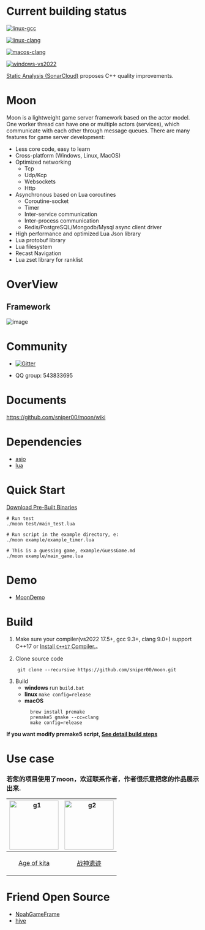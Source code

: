 # Current building status

[![linux-gcc](https://github.com/sniper00/moon/actions/workflows/linux-gcc.yml/badge.svg)](https://github.com/sniper00/moon/actions/workflows/linux-gcc.yml)

[![linux-clang](https://github.com/sniper00/moon/actions/workflows/linux-clang.yml/badge.svg)](https://github.com/sniper00/moon/actions/workflows/linux-clang.yml)

[![macos-clang](https://github.com/sniper00/moon/actions/workflows/macos-clang.yml/badge.svg)](https://github.com/sniper00/moon/actions/workflows/macos-clang.yml)

[![windows-vs2022](https://github.com/sniper00/moon/actions/workflows/windows-vs2022.yml/badge.svg)](https://github.com/sniper00/moon/actions/workflows/windows-vs2022.yml)

[Static Analysis (SonarCloud)](https://sonarcloud.io/summary/overall?id=sniper00_moon) proposes C++ quality improvements.


# Moon
Moon is a lightweight game server framework based on the actor model. One worker thread can have one or multiple actors (services), which communicate with each other through message queues. There are many features for game server development:

- Less core code, easy to learn
- Cross-platform (Windows, Linux, MacOS)
- Optimized networking
   - Tcp
   - Udp/Kcp
   - Websockets
   - Http
- Asynchronous based on Lua coroutines
   - Coroutine-socket
   - Timer
   - Inter-service communication
   - Inter-process communication
   - Redis/PostgreSQL/Mongodb/Mysql async client driver
- High performance and optimized Lua Json library
- Lua protobuf library
- Lua filesystem
- Recast Navigation
- Lua zset library for ranklist

# OverView

## Framework

![image](https://github.com/sniper00/MoonNetLua/raw/master/image/01.png)

# Community

- [![Gitter](https://badges.gitter.im/undefined/community.svg)](https://gitter.im/undefined/community?utm_source=badge&utm_medium=badge&utm_campaign=pr-badge)

- QQ group: 543833695

# Documents
  
  https://github.com/sniper00/moon/wiki

# Dependencies

- [asio](https://github.com/chriskohlhoff/asio)
- [lua](https://github.com/cloudwu/skynet/tree/master/3rd/lua)

# Quick Start

[Download Pre-Built Binaries](https://github.com/sniper00/moon/releases)



```shell
# Run test
./moon test/main_test.lua

# Run script in the example directory, e:
./moon example/example_timer.lua

# This is a guessing game, example/GuessGame.md
./moon example/main_game.lua
```

# Demo
- [MoonDemo](https://github.com/sniper00/MoonDemo.git)



# Build

1. Make sure your compiler(vs2022 17.5+, gcc 9.3+, clang 9.0+) support C++17 or [Install `C++17` Compiler.](https://github.com/sniper00/moon/wiki/Build#%E5%AE%89%E8%A3%85c17%E7%BC%96%E8%AF%91%E5%99%A8)。

2. Clone source code 

```
    git clone --recursive https://github.com/sniper00/moon.git
``` 

3. Build
    - **windows** run `build.bat`
    - **linux** `make config=release`
    - **macOS** 
      ```shell
        brew install premake
        premake5 gmake --cc=clang
        make config=release
      ```


**If you want modify premake5 script, [See detail build steps](https://github.com/sniper00/moon/wiki/Build#%E7%BC%96%E8%AF%91)**


# Use case

### 若您的项目使用了moon，欢迎联系作者，作者很乐意把您的作品展示出来.

| <img src="https://img.tapimg.com/market/icons/91b7979cd1fc8521f0a1635ec6962885_360.png?imageView2/1/w/270/q/80/interlace/1/ignore-error/1" alt="g1" width="128" height="128" /> | <img src="https://img.tapimg.com/market/lcs/d41a7948d794739454458f2dff4ab5c3_360.png?imageView2/1/w/270/q/80/interlace/1/ignore-error/1" alt="g2" width="128" height="128" />|
| ------------------------------------------------------------ | ------------------------------------------------------------ | 
| <p align="center">[Age of kita](https://www.taptap.cn/app/225455)</p> | <p align="center">[战神遗迹](https://www.taptap.cn/app/194605)</p>|

# Friend Open Source
- [NoahGameFrame](https://github.com/ketoo/NoahGameFrame)
- [hive](https://github.com/hero1s/hive)
